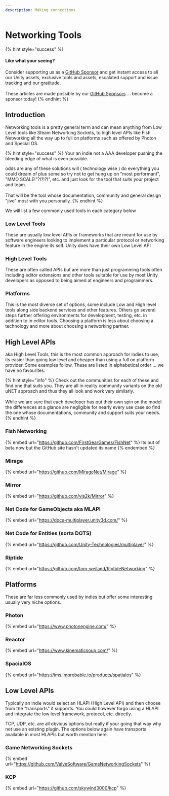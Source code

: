```yaml
---
description: Making connections
---
```


# Networking Tools

{% hint style="success" %}
#### Like what your seeing?

Consider supporting us as a [GitHub Sponsor](../../../become-a-sponsor.md) and get instant access to all our Unity assets, exclusive tools and assets, escalated support and issue tracking and our gratitude.\
\
These articles are made possible by our [GitHub Sponsors](https://github.com/sponsors/heathen-engineering) ... become a sponsor today!
{% endhint %}

## Introduction

Networking tools is a pretty general term and can mean anything from Low Level tools like Steam Networking Sockets, to high level APIs like Fish Networking all the way up to full on platforms such as offered by Photon and Special OS.&#x20;

{% hint style="success" %}
Your an indie not a AAA developer pushing the bleeding edge of what is even possible.

odds are any of these solutions will ( technology wise ) do everything you could dream of plus some so try not to get hung up on "most performant", "MMO SCALE!"?!?!?!", etc. and just look for the tool that suits your project and team. \
\
That will be the tool whose documentation, community and general design "jive" most with you personally.
{% endhint %}

We will list a few commonly used tools in each category below

### Low Level Tools

These are usually low level APIs or frameworks that are meant for use by software engineers looking to implement a particular protocol or networking feature in the engine its self. Unity does have their own Low Level API&#x20;

### High Level Tools

These are often called APIs but are more than just programming tools often including editor extensions and other tools suitable for use by most Unity developers as opposed to being aimed at engineers and programmers.

### Platforms

This is the most diverse set of options, some include Low and High level tools along side backend services and other features. Others go several steps further offering environments for development, testing, etc. in addition to in editor tools. Choosing a platform is less about choosing a technology and more about choosing a networking partner.

## High Level APIs

aka High Level Tools, this is the most common approach for indies to use, its easier than going low level and cheaper than using a full on platform provider. Some examples follow. These are listed in alphabetical order ... we have no favourites.

{% hint style="info" %}
Check out the communities for each of these and find one that suits you. They are all in reality community variants on the old uNET approach and thus they all look and work very similarly.\
\
While we are sure that each developer has put their own spin on the model the differences at a glance are negligible for nearly every use case so find the one whose documentations, community and support suits your needs.
{% endhint %}

### Fish Networking

{% embed url="https://github.com/FirstGearGames/FishNet" %}
Its out of beta now but the GitHub site hasn't updated its name
{% endembed %}

### Mirage

{% embed url="https://github.com/MirageNet/Mirage" %}

### Mirror

{% embed url="https://github.com/vis2k/Mirror" %}

### Net Code for GameObjects aka MLAPI

{% embed url="https://docs-multiplayer.unity3d.com/" %}

### Net Code for Entities (sorta DOTS)

{% embed url="https://github.com/Unity-Technologies/multiplayer" %}

### Riptide

{% embed url="https://github.com/tom-weiland/RiptideNetworking" %}

## Platforms

These are far less commonly used by indies but offer some interesting usually very niche options.

### Photon

{% embed url="https://www.photonengine.com/" %}

### Reactor

{% embed url="https://www.kinematicsoup.com/" %}

### SpacialOS

{% embed url="https://ims.improbable.io/products/spatialos" %}

## Low Level APIs

Typically an indie would select an HLAPI (High Level API) and then choose from the "transports" it supports. You could however forgo using a HLAPI and integrate the low level framework, protocol, etc. directly.

TCP, UDP, etc. are all obvious options but really if your going that way why not use an existing plugin. The options below again have transports available in most HLAPIs but worth mention here.

### Game Networking Sockets

{% embed url="https://github.com/ValveSoftware/GameNetworkingSockets" %}

### KCP

{% embed url="https://github.com/skywind3000/kcp" %}
